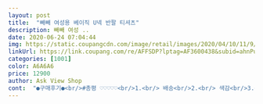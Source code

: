 ```yaml
---
layout: post 
title:  "빼빼 여성용 베이직 U넥 반팔 티셔츠" 
description: 빼빼 여성 ..
date: 2020-06-24 07:04:44 
img: https://static.coupangcdn.com/image/retail/images/2020/04/10/11/9/bf9dde8a-1826-4ed5-a2ef-155abfb67d7d.jpg 
linkUrl: https://link.coupang.com/re/AFFSDP?lptag=AF3600438&subid=ahnPublicAsk&pageKey=1460069169&itemId=2512223062&vendorItemId=70505254741&traceid=V0-113-a728f04b23439f04 
categories: [1001] 
color: A6A6A6 
price: 12900 
author: Ask View Shop 
cont:  "●구매후기●<br/>#총평 ♡♡♡♡♡<br/>1.<br/> 배송<br/>2.<br/> 색감<br/>3.<br/> 원단<br/>4.<br/> 사이즈<br/>건조기 필요없어요.<br/><br/>고루고루 코디 가능하네요!<br/>내츄럴한 티셔츠를 찾으신다면 겟하라<br/>단 5555 반인분들은 사이즈 맞으실 듯해요<br/>딱 이런 티셔츠 소재 찾고 있었는데 잘 샀어요.<br/><br/>로켓 배송 .<br/>.<br/>걈사합니닷<br/>리얼 예쁨요!<br/>막 파이지도 않았고 소매도 넓고<br/>매우 신축성이 좋고 세탁 후 잘 말라서<br/>먼지도 잘 안나는 소재.<br/><br/>미색 아니고욤.<br/><br/>살짝 얇은 듯한.<br/>.<br/> 그리고<br/>살찐 분들도 편하게 입을 수 있겠어요.<br/><br/>상의 44반인데 크지만 자켓 이너로 입으니 괜찮습니다<br/>시원하고 심플한 베이지 컬러 따봉!<br/>엄청 촤르르한 소재네요.<br/><br/>여기저기 받쳐 입기 편하라고 베이지색 구매했구요.<br/><br/>여름에는 단독으로 입으면 한여름에도 시원할 것 같아요.<br/><br/>예쁜 베이지 색상이라<br/>완전 하얀색의 티입니다<br/>이것이 아니라는 걸 말쓴드려요.<br/><br/>이너로 입기에도 좋겠고<br/>장점이 더 많은 티네요♡<br/>저는 코디에 사용할 베이직한 티를 찾다가<br/>전 자켓에 코디했는데<br/>추천합니닷!<br/>편해보여서 구입했는데<br/>하늘하늘 하고 얇아서 시원해요<br/>혹시나 면 소재, 면 소재의 흰색을 생각하신다면<br/>" 
---
```


